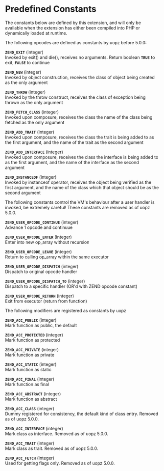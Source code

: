 Predefined Constants
====================

The constants below are defined by this extension, and will only be
available when the extension has either been compiled into PHP or
dynamically loaded at runtime.

The following opcodes are defined as constants by uopz before 5.0.0:

**`ZEND_EXIT`** (<span class="type">integer</span>)  
<span class="simpara"> Invoked by exit() and die(), receives no
arguments. Return boolean **`TRUE`** to exit, **`FALSE`** to continue
</span>

**`ZEND_NEW`** (<span class="type">integer</span>)  
<span class="simpara"> Invoked by object construction, receives the
class of object being created as the only argument </span>

**`ZEND_THROW`** (<span class="type">integer</span>)  
<span class="simpara"> Invoked by the throw construct, receives the
class of exception being thrown as the only argument </span>

**`ZEND_FETCH_CLASS`** (<span class="type">integer</span>)  
<span class="simpara"> Invoked upon composure, receives the class the
name of the class being fetched as the only argument </span>

**`ZEND_ADD_TRAIT`** (<span class="type">integer</span>)  
<span class="simpara"> Invoked upon composure, receives the class the
trait is being added to as the first argument, and the name of the trait
as the second argument </span>

**`ZEND_ADD_INTERFACE`** (<span class="type">integer</span>)  
<span class="simpara"> Invoked upon composure, receives the class the
interface is being added to as the first argument, and the name of the
interface as the second argument </span>

**`ZEND_INSTANCEOF`** (<span class="type">integer</span>)  
<span class="simpara"> Invoked by instanceof operator, receives the
object being verified as the first argument, and the name of the class
which that object should be as the second argument </span>

The following constants control the VM's behaviour after a user handler
is invoked, be extremely careful! These constants are removed as of uopz
5.0.0.

**`ZEND_USER_OPCODE_CONTINUE`** (<span class="type">integer</span>)  
<span class="simpara"> Advance 1 opcode and continuue </span>

**`ZEND_USER_OPCODE_ENTER`** (<span class="type">integer</span>)  
<span class="simpara"> Enter into new op\_array without recursion
</span>

**`ZEND_USER_OPCODE_LEAVE`** (<span class="type">integer</span>)  
<span class="simpara"> Return to calling op\_array within the same
executor </span>

**`ZEND_USER_OPCODE_DISPATCH`** (<span class="type">integer</span>)  
<span class="simpara"> Dispatch to original opcode handler </span>

**`ZEND_USER_OPCODE_DISPATCH_TO`** (<span class="type">integer</span>)  
<span class="simpara"> Dispatch to a specific handler (OR'd with ZEND
opcode constant) </span>

**`ZEND_USER_OPCODE_RETURN`** (<span class="type">integer</span>)  
<span class="simpara"> Exit from executor (return from function) </span>

The following modifiers are registered as constants by uopz

**`ZEND_ACC_PUBLIC`** (<span class="type">integer</span>)  
<span class="simpara"> Mark function as public, the default </span>

**`ZEND_ACC_PROTECTED`** (<span class="type">integer</span>)  
<span class="simpara"> Mark function as protected </span>

**`ZEND_ACC_PRIVATE`** (<span class="type">integer</span>)  
<span class="simpara"> Mark function as private </span>

**`ZEND_ACC_STATIC`** (<span class="type">integer</span>)  
<span class="simpara"> Mark function as static </span>

**`ZEND_ACC_FINAL`** (<span class="type">integer</span>)  
<span class="simpara"> Mark function as final </span>

**`ZEND_ACC_ABSTRACT`** (<span class="type">integer</span>)  
<span class="simpara"> Mark function as abstract </span>

**`ZEND_ACC_CLASS`** (<span class="type">integer</span>)  
<span class="simpara"> Dummy registered for consistency, the default
kind of class entry. Removed as of uopz 5.0.0. </span>

**`ZEND_ACC_INTERFACE`** (<span class="type">integer</span>)  
<span class="simpara"> Mark class as interface. Removed as of uopz
5.0.0. </span>

**`ZEND_ACC_TRAIT`** (<span class="type">integer</span>)  
<span class="simpara"> Mark class as trait. Removed as of uopz 5.0.0.
</span>

**`ZEND_ACC_FETCH`** (<span class="type">integer</span>)  
<span class="simpara"> Used for getting flags only. Removed as of uopz
5.0.0. </span>
